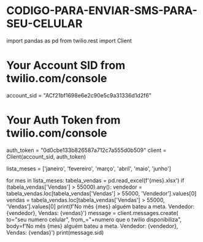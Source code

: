 # CODIGO-PARA-ENVIAR-SMS-PARA-SEU-CELULAR
import pandas as pd
from twilio.rest import Client

# Your Account SID from twilio.com/console
account_sid = "ACf21bf1698e6e2c90e5c9a31336d1d2f6"
# Your Auth Token from twilio.com/console
auth_token  = "0d0cbe133b826587a712c7a555d0b509"
client = Client(account_sid, auth_token)

lista_meses = ['janeiro', 'fevereiro', 'março', 'abril', 'maio', 'junho']

for mes in lista_meses:
    tabela_vendas = pd.read_excel(f'{mes}.xlsx')
    if (tabela_vendas['Vendas'] > 55000).any():
        vendedor = tabela_vendas.loc[tabela_vendas['Vendas'] > 55000, 'Vendedor'].values[0]
        vendas = tabela_vendas.loc[tabela_vendas['Vendas'] > 55000, 'Vendas'].values[0]
        print(f'No mês {mes} alguém bateu a meta. Vendedor: {vendedor}, Vendas: {vendas}')
        message = client.messages.create(
        to="seu numero celular",
        from_="+numero que o twilio disponibiliza",
        body=f'No mês {mes} alguém bateu a meta. Vendedor: {vendedor}, Vendas: {vendas}')
    print(message.sid)
